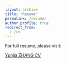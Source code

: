 ```yaml
---
layout: archive
title: "Resume"
permalink: /resume/
author_profile: true
redirect_from:
  - /cv
---
```


For full resume, please visit: 

[Yunjia ZHANG CV](https://download.yjcyber.com/YunjiaZHANG.pdf)

